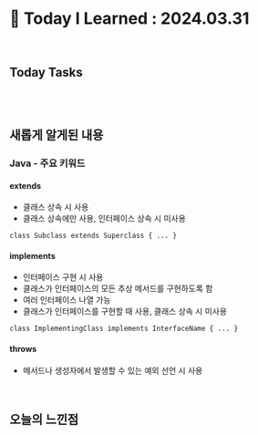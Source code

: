 # 📌 Today I Learned : 2024.03.31

<br>

## Today Tasks




<br>


<br>

## 새롭게 알게된 내용

### Java - 주요 키워드

#### extends
- 클래스 상속 시 사용
- 클래스 상속에만 사용, 인터페이스 상속 시 미사용

```
class Subclass extends Superclass { ... }
```

#### implements
- 인터페이스 구현 시 사용
- 클래스가 인터페이스의 모든 추상 메서드를 구현하도록 함
- 여러 인터페이스 나열 가능
- 클래스가 인터페이스를 구현할 때 사용, 클래스 상속 시 미사용
```
class ImplementingClass implements InterfaceName { ... }
```

#### throws
- 메서드나 생성자에서 발생할 수 있는 예외 선언 시 사용



<br>

## 오늘의 느낀점
```




```
